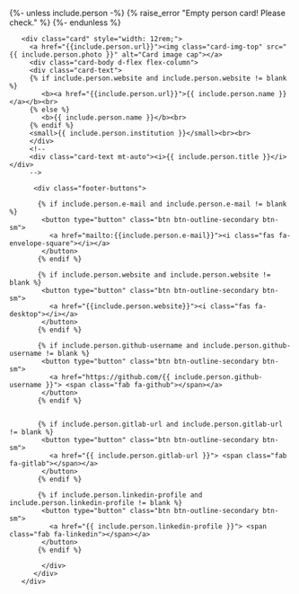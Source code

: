 {%- unless include.person -%}
    {% raise_error "Empty person card! Please check." %}
{%- endunless %}

       <div class="card" style="width: 12rem;">
         <a href="{{include.person.url}}"><img class="card-img-top" src="{{ include.person.photo }}" alt="Card image cap"></a>
         <div class="card-body d-flex flex-column">
         <div class="card-text">
         {% if include.person.website and include.person.website != blank %}
            <b><a href="{{include.person.url}}">{{ include.person.name }}</a></b><br>
         {% else %}
            <b>{{ include.person.name }}</b><br>
         {% endif %}
         <small>{{ include.person.institution }}</small><br><br>
         </div>
         <!--
         <div class="card-text mt-auto"><i>{{ include.person.title }}</i></div>
         -->

          <div class="footer-buttons">

           {% if include.person.e-mail and include.person.e-mail != blank %}
            <button type="button" class="btn btn-outline-secondary btn-sm">
              <a href="mailto:{{include.person.e-mail}}"><i class="fas fa-envelope-square"></i></a>
            </button>
           {% endif %}

           {% if include.person.website and include.person.website != blank %}
            <button type="button" class="btn btn-outline-secondary btn-sm">
              <a href="{{include.person.website}}"><i class="fas fa-desktop"></i></a>
            </button>
           {% endif %}

           {% if include.person.github-username and include.person.github-username != blank %}
            <button type="button" class="btn btn-outline-secondary btn-sm">
              <a href="https://github.com/{{ include.person.github-username }}"> <span class="fab fa-github"></span></a>
            </button>
           {% endif %}


           {% if include.person.gitlab-url and include.person.gitlab-url != blank %}
            <button type="button" class="btn btn-outline-secondary btn-sm">
              <a href="{{ include.person.gitlab-url }}"> <span class="fab fa-gitlab"></span></a>
            </button>
           {% endif %}

           {% if include.person.linkedin-profile and include.person.linkedin-profile != blank %}
            <button type="button" class="btn btn-outline-secondary btn-sm">
              <a href="{{ include.person.linkedin-profile }}"> <span class="fab fa-linkedin"></span></a>
            </button>
           {% endif %}

<!--
          {% if include.person.twitter and include.person.twitter != blank %}
            <button type="button" class="btn btn-outline-secondary btn-sm">
              <a href="{{ include.person.twitter }}"><i class="fab fa-twitter"></i></a>
            </button> 
           {% endif %}
-->

            </div>
          </div>
       </div>

